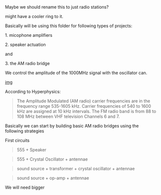 Maybe we should rename this to just radio stations?

might have a cooler ring to it.


Basically will be using this folder for following types of projects:

1\. micophone amplifiers

2\. speaker actuation

and

3\. the AM radio bridge


We control the amplitude of the 1000MHz signal with the oscillator can.

[img](./Radio-Circuit-00.png)






According to Hyperphysics:

> The Amplitude Modulated (AM radio) carrier frequencies are in the frequency range 535-1605 kHz. Carrier frequencies of 540 to 1600 kHz are assigned at 10 kHz intervals. The FM radio band is from 88 to 108 MHz between VHF television Channels 6 and 7.

Basically we can start by building basic AM radio bridges using the following strategies

First circuits

> 555 + Speaker

> 555 + Crystal Oscillator + antennae


> sound source + transformer + crystal oscillator + antennae

> sound source + op-amp + antennae


We will need bigger 
